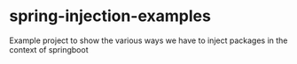 # spring-injection-examples
Example project to show the various ways we have to inject packages in the context of springboot
